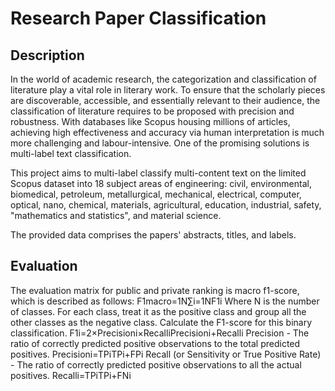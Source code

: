 # Research Paper Classification

## Description

In the world of academic research, the categorization and classification of literature play a vital role in literary work. To ensure that the scholarly pieces are discoverable, accessible, and essentially relevant to their audience, the classification of literature requires to be proposed with precision and robustness. With databases like Scopus housing millions of articles, achieving high effectiveness and accuracy via human interpretation is much more challenging and labour-intensive. One of the promising solutions is multi-label text classification.

This project aims to multi-label classify multi-content text on the limited Scopus dataset into 18 subject areas of engineering: civil, environmental, biomedical, petroleum, metallurgical, mechanical, electrical, computer, optical, nano, chemical, materials, agricultural, education, industrial, safety, "mathematics and statistics", and material science.

The provided data comprises the papers' abstracts, titles, and labels.

## Evaluation

The evaluation matrix for public and private ranking is macro f1-score, which is described as follows:
F1macro=1N∑i=1NF1i
Where N is the number of classes.
For each class, treat it as the positive class and group all the other classes as the negative class. Calculate the F1-score for this binary classification.
F1i=2×Precisioni×RecalliPrecisioni+Recalli
Precision - The ratio of correctly predicted positive observations to the total predicted positives.
Precisioni=TPiTPi+FPi
Recall (or Sensitivity or True Positive Rate) - The ratio of correctly predicted positive observations to all the actual positives.
Recalli=TPiTPi+FNi
